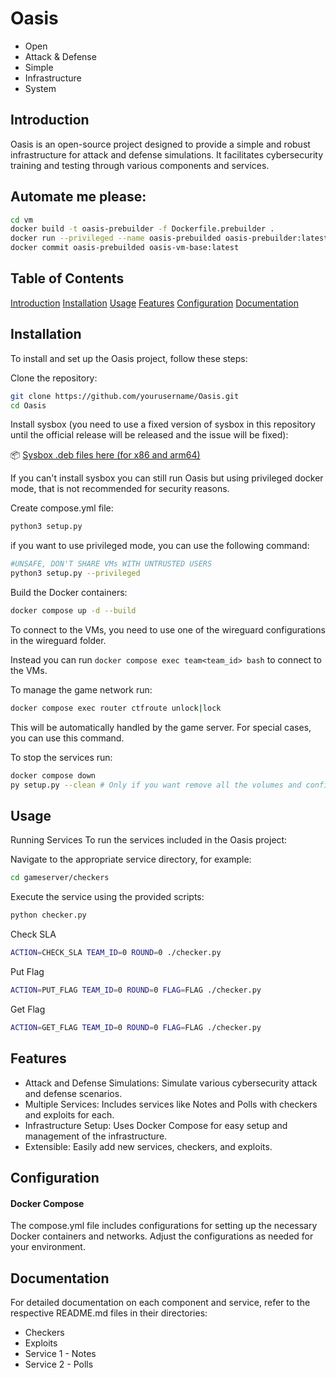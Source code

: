 # Oasis

- Open
- Attack & Defense
- Simple
- Infrastructure
- System

## Introduction
Oasis is an open-source project designed to provide a simple and robust infrastructure for attack and defense simulations. It facilitates cybersecurity training and testing through various components and services.

## Automate me please:
```bash
cd vm
docker build -t oasis-prebuilder -f Dockerfile.prebuilder .
docker run --privileged --name oasis-prebuilded oasis-prebuilder:latest
docker commit oasis-prebuilded oasis-vm-base:latest
```


## Table of Contents
[Introduction](#introduction)
[Installation](#installation)
[Usage](#usage)
[Features](#features)
[Configuration](#configuration)
[Documentation](#documentation)


## Installation
To install and set up the Oasis project, follow these steps:

Clone the repository:

```bash
git clone https://github.com/yourusername/Oasis.git
cd Oasis
```

Install sysbox (you need to use a fixed version of sysbox in this repository until the official release will be released and the issue will be fixed):

📦 [Sysbox .deb files here (for x86 and arm64)](sysbox-fix)

If you can't install sysbox you can still run Oasis but using privileged docker mode, that is not recommended for security reasons.

Create compose.yml file:

```bash
python3 setup.py
```

if you want to use privileged mode, you can use the following command:

```bash
#UNSAFE, DON'T SHARE VMs WITH UNTRUSTED USERS
python3 setup.py --privileged
```

Build the Docker containers:

```bash
docker compose up -d --build
```

To connect to the VMs, you need to use one of the wireguard configurations in the wireguard folder.

Instead you can run `docker compose exec team<team_id> bash` to connect to the VMs.

To manage the game network run:

```bash 
docker compose exec router ctfroute unlock|lock
```

This will be automatically handled by the game server. For special cases, you can use this command.

To stop the services run:

```bash
docker compose down
py setup.py --clean # Only if you want remove all the volumes and configs
```

## Usage
Running Services
To run the services included in the Oasis project:

Navigate to the appropriate service directory, for example:

```bash
cd gameserver/checkers
```

Execute the service using the provided scripts:

```bash
python checker.py
```

Check SLA
```bash
ACTION=CHECK_SLA TEAM_ID=0 ROUND=0 ./checker.py
```
Put Flag
```bash
ACTION=PUT_FLAG TEAM_ID=0 ROUND=0 FLAG=FLAG ./checker.py
```

Get Flag
```bash
ACTION=GET_FLAG TEAM_ID=0 ROUND=0 FLAG=FLAG ./checker.py
```

## Features
- Attack and Defense Simulations: Simulate various cybersecurity attack and defense scenarios.
- Multiple Services: Includes services like Notes and Polls with checkers and exploits for each.
- Infrastructure Setup: Uses Docker Compose for easy setup and management of the infrastructure.
- Extensible: Easily add new services, checkers, and exploits.


## Configuration
#### Docker Compose
The compose.yml file includes configurations for setting up the necessary Docker containers and networks. Adjust the configurations as needed for your environment.


## Documentation
For detailed documentation on each component and service, refer to the respective README.md files in their directories:

- Checkers
- Exploits
- Service 1 - Notes
- Service 2 - Polls
